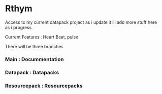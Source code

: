 # Rthym
Access to my current datapack project as i update it
ill add more stuff here as i progress.

Current Features : 
Heart Beat, pulse

There will be three branches
### Main : Docummentation
### Datapack : Datapacks
### Resourcepack : Resourcepacks
